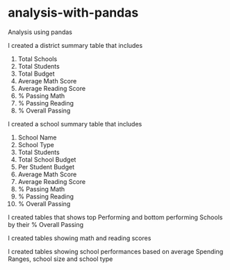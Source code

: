 # analysis-with-pandas
Analysis using pandas

I created a district summary table that includes
1. Total Schools
1. Total Students
1. Total Budget
1. Average Math Score
1. Average Reading Score
1. % Passing Math 
1. % Passing Reading 
1. % Overall Passing 



I created a school summary table that includes

1. School Name
1. School Type
1. Total Students
1. Total School Budget
1. Per Student Budget
1. Average Math Score
1. Average Reading Score
1. % Passing Math 
1. % Passing Reading 
1. % Overall Passing 

I created tables that shows top Performing and bottom performing Schools by their % Overall Passing 

I created tables showing math and reading scores 

I created tables showing school performances based on average Spending Ranges, school size and school type 

